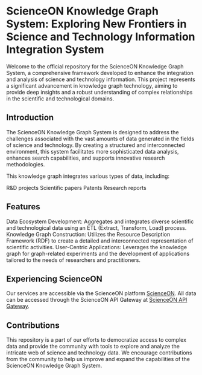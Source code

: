# ScienceON Knowledge Graph System: Exploring New Frontiers in Science and Technology Information Integration System

Welcome to the official repository for the ScienceON Knowledge Graph System, a comprehensive framework developed to enhance the integration and analysis of science and technology information. This project represents a significant advancement in knowledge graph technology, aiming to provide deep insights and a robust understanding of complex relationships in the scientific and technological domains.

## Introduction
The ScienceON Knowledge Graph System is designed to address the challenges associated with the vast amounts of data generated in the fields of science and technology. By creating a structured and interconnected environment, this system facilitates more sophisticated data analysis, enhances search capabilities, and supports innovative research methodologies.

This knowledge graph integrates various types of data, including:

R&D projects
Scientific papers
Patents
Research reports

## Features
Data Ecosystem Development: Aggregates and integrates diverse scientific and technological data using an ETL (Extract, Transform, Load) process.
Knowledge Graph Construction: Utilizes the Resource Description Framework (RDF) to create a detailed and interconnected representation of scientific activities.
User-Centric Applications: Leverages the knowledge graph for graph-related experiments and the development of applications tailored to the needs of researchers and practitioners.

## Experiencing ScienceON
Our services are accessible via the ScienceON platform [ScienceON](https://scienceon.kisti.re.kr/). All data can be accessed through the ScienceON API Gateway at [ScienceON API Gateway](https://scienceon.kisti.re.kr/apigateway).

## Contributions
This repository is a part of our efforts to democratize access to complex data and provide the community with tools to explore and analyze the intricate web of science and technology data. We encourage contributions from the community to help us improve and expand the capabilities of the ScienceON Knowledge Graph System.
